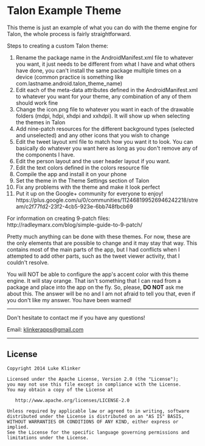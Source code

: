 # Talon Example Theme

This theme is just an example of what you can do with the theme engine for Talon, the whole process is fairly straightforward.

<p>Steps to creating a custom Talon theme:</p>
<ol>
<li>Rename the package name in the AndroidManifest.xml file to whatever you want, it just needs to be different from what I have and what others have done, you can't install the same package multiple times on a device (common practice is something like com.lastname.android.talon_theme_name)</li>
<li>Edit each of the meta-data attributes defined in the AndroidManifest.xml to whatever you want for your theme, any combination of any of them should work fine</li>
<li>Change the icon.png file to whatever you want in each of the drawable folders (mdpi, hdpi, xhdpi and xxhdpi). It will show up when selecting the themes in Talon</li>
<li>Add nine-patch resources for the different background types (selected and unselected) and any other icons that you wish to change</li>
<li>Edit the tweet layout xml file to match how you want it to look. You can basically do whatever you want here as long as you don't remove any of the components I have.</li>
<li>Edit the person layout and the user header layout if you want.</li>
<li>Edit the text colors defined in the colors resource file</li>
<li>Compile the app and install it on your phone</li>
<li>Set the theme in the Theme Settings section of Talon</li>
<li>Fix any problems with the theme and make it look perfect</li>
<li>Put it up on the Google+ community for everyone to enjoy! https://plus.google.com/u/0/communities/112468199526946242218/stream/c2f77fd2-23f2-4cb5-923e-6bb748fbcb69</li>
</ol>

<p>For information on creating 9-patch files: http://radleymarx.com/blog/simple-guide-to-9-patch/</p>

<p>Pretty much anything can be done with these themes. For now, these are the only elements that are possible to change and it may stay that way. This contains most of the main parts of the app, but I had conflicts when I attempted to add other parts, such as the tweet viewer activity, that I couldn't resolve.</p>

<p>You will NOT be able to configure the app's accent color with this theme engine. It will stay orange. That isn't something that I can read from a package and place into the app on the fly. So, please, <b>DO NOT</b> ask me about this. The answer will be no and I am not afraid to tell you that, even if you don't like my answer. You have been warned!</p>

---

Don't hesitate to contact me if you have any questions!

Email: klinkerapps@gmail.com

---

## License

    Copyright 2014 Luke Klinker

    Licensed under the Apache License, Version 2.0 (the "License");
    you may not use this file except in compliance with the License.
    You may obtain a copy of the License at

       http://www.apache.org/licenses/LICENSE-2.0

    Unless required by applicable law or agreed to in writing, software
    distributed under the License is distributed on an "AS IS" BASIS,
    WITHOUT WARRANTIES OR CONDITIONS OF ANY KIND, either express or implied.
    See the License for the specific language governing permissions and
    limitations under the License.

